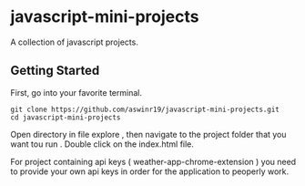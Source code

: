 # javascript-mini-projects
A collection of javascript projects.

## Getting Started

First, go into your favorite terminal.

   ```
   git clone https://github.com/aswinr19/javascript-mini-projects.git
   cd javascript-mini-projects
   ```

Open directory in file explore , then navigate to the project folder that you want tou run .
Double click on the index.html file.

For project containing api keys ( weather-app-chrome-extension ) you need to provide your own api keys in order for the application to peoperly work.

